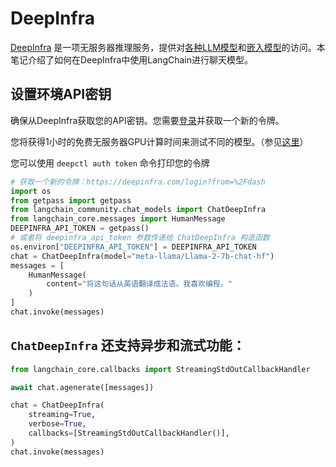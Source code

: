 # DeepInfra

[DeepInfra](https://deepinfra.com/?utm_source=langchain) 是一项无服务器推理服务，提供对[各种LLM模型](https://deepinfra.com/models?utm_source=langchain)和[嵌入模型](https://deepinfra.com/models?type=embeddings&utm_source=langchain)的访问。本笔记介绍了如何在DeepInfra中使用LangChain进行聊天模型。

## 设置环境API密钥

确保从DeepInfra获取您的API密钥。您需要[登录](https://deepinfra.com/login?from=%2Fdash)并获取一个新的令牌。

您将获得1小时的免费无服务器GPU计算时间来测试不同的模型。（参见[这里](https://github.com/deepinfra/deepctl#deepctl)）

您可以使用 `deepctl auth token` 命令打印您的令牌

```python
# 获取一个新的令牌：https://deepinfra.com/login?from=%2Fdash
import os
from getpass import getpass
from langchain_community.chat_models import ChatDeepInfra
from langchain_core.messages import HumanMessage
DEEPINFRA_API_TOKEN = getpass()
# 或者将 deepinfra_api_token 参数传递给 ChatDeepInfra 构造函数
os.environ["DEEPINFRA_API_TOKEN"] = DEEPINFRA_API_TOKEN
chat = ChatDeepInfra(model="meta-llama/Llama-2-7b-chat-hf")
messages = [
    HumanMessage(
        content="将这句话从英语翻译成法语。我喜欢编程。"
    )
]
chat.invoke(messages)
```

## `ChatDeepInfra` 还支持异步和流式功能：

```python
from langchain_core.callbacks import StreamingStdOutCallbackHandler
```

```python
await chat.agenerate([messages])
```

```python
chat = ChatDeepInfra(
    streaming=True,
    verbose=True,
    callbacks=[StreamingStdOutCallbackHandler()],
)
chat.invoke(messages)
```